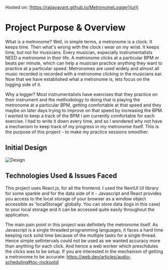 Hosted on: [https://rajjayavant.github.io/MetronomeLogger](url)

# Project Purpose & Overview

What is a metronome? 
Well, in simple terms, a metronome is a clock. It keeps time. Then what's wrong with the clock i wear on my wrist. It keeps time, but not for musicians. Every musician, especially instrumentalists NEED a metronome in their life. A metronome clicks at a particular BPM or beats per minute, which can help a musician practice anything they want to practice at a particular speed. Metronomes are used widely and almost all music recorded is recorded with a metronome clicking in the musicians ear. Now that we have established what a metronome is, lets focus on the logging side of it.

Why a logger?
Most instrumentalists have exercises that they practice on their instrument and the methodology to doing that is playing the metronome at a particular BPM, getting comfortable at that speed and they maybe on later days trying to improve on that speed by increasing the BPM. I wanted to keep a track of the BPM I am currently comfortable for each exercise. I had to write it down every time, and so I wondered why not have a mechanism to keep track of my progress in my metronome itself. This is the purpose of this project - to make my practice sessions smoother.

## Initial Design
![Design](https://github.com/user-attachments/assets/a999b5b4-8cf7-48f7-b62c-15deee9b2f94)


## Technologies Used & Issues Faced

This project uses React.js, for all the frontend. I used the NextUI UI library for some sparkle and for the data side of it - Javascript and React provides you access to the local storage of your browser as a window object accessible as 'localStorage' globally. You can store data (logs in this case) to your local storage and it can be accessed quite easily throughout the application.

The main pain point in this project was definitely the metronome itself. As Javascript is a single threaded programming languages, it faces a hard time keeping rock solid time because of the multiple tasks for a single thread. Hence simple setIntervals could not be used as we wanted accuracy more than anything for each click. And hence a web worker which preschdules the clicks was to be setup. If you are interested in the mechanism of getting a metronome to be accurate: [https://web.dev/articles/audio-scheduling#toc-rocksolid
](url)



